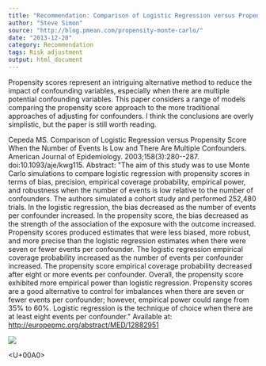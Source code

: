 ```yaml
---
title: "Recommendation: Comparison of Logistic Regression versus Propensity Score When the Number of Events Is Low and There Are Multiple Confounders"
author: "Steve Simon"
source: "http://blog.pmean.com/propensity-monte-carlo/"
date: "2013-12-20"
category: Recommendation
tags: Risk adjustment
output: html_document
---
```


<div>

<div>

Propensity scores represent an intriguing alternative method to reduce
the impact of confounding variables, especially when there are multiple
potential confounding variables. This paper considers a range of models
comparing the propensity score approach to the more traditional
approaches of adjusting for confounders. I think the conclusions are
overly simplistic, but the paper is still worth reading.

<!---More--->

Cepeda MS. Comparison of Logistic Regression versus Propensity Score
When the Number of Events Is Low and There Are Multiple Confounders.
American Journal of Epidemiology. 2003;158(3):280--287.
doi:10.1093/aje/kwg115. Abstract: "The aim of this study was to use
Monte Carlo simulations to compare logistic regression with propensity
scores in terms of bias, precision, empirical coverage probability,
empirical power, and robustness when the number of events is low
relative to the number of confounders. The authors simulated a cohort
study and performed 252,480 trials. In the logistic regression, the bias
decreased as the number of events per confounder increased. In the
propensity score, the bias decreased as the strength of the association
of the exposure with the outcome increased. Propensity scores produced
estimates that were less biased, more robust, and more precise than the
logistic regression estimates when there were seven or fewer events per
confounder. The logistic regression empirical coverage probability
increased as the number of events per confounder increased. The
propensity score empirical coverage probability decreased after eight or
more events per confounder. Overall, the propensity score exhibited more
empirical power than logistic regression. Propensity scores are a good
alternative to control for imbalances when there are seven or fewer
events per confounder; however, empirical power could range from 35% to
60%. Logistic regression is the technique of choice when there are at
least eight events per confounder." Available at:
<http://europepmc.org/abstract/MED/12882951>

![](../../../web/images/13/propensity-monte-carlo01.png)



<U+00A0>

</div>

</div>


